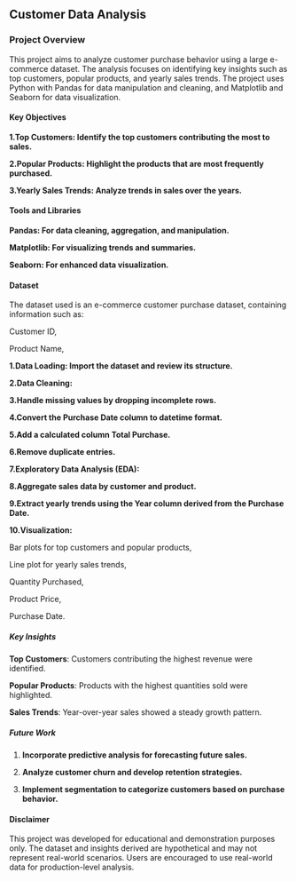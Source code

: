 ## Customer Data Analysis

### Project Overview

This project aims to analyze customer purchase behavior using a large e-commerce dataset. The analysis focuses on identifying key insights such as top customers, popular products, and yearly sales trends. The project uses Python with Pandas for data manipulation and cleaning, and Matplotlib and Seaborn for data visualization.

#### Key Objectives

**1.Top Customers: Identify the top customers contributing the most to sales.**

**2.Popular Products: Highlight the products that are most frequently purchased.**

**3.Yearly Sales Trends: Analyze trends in sales over the years.**

#### Tools and Libraries

**Pandas: For data cleaning, aggregation, and manipulation.**

**Matplotlib: For visualizing trends and summaries.**

**Seaborn: For enhanced data visualization.**

#### Dataset

The dataset used is an e-commerce customer purchase dataset, containing information such as:

Customer ID,

Product Name,

**1.Data Loading: Import the dataset and review its structure.**

**2.Data Cleaning:**

**3.Handle missing values by dropping incomplete rows.**

**4.Convert the Purchase Date column to datetime format.**

**5.Add a calculated column Total Purchase.**

**6.Remove duplicate entries.**

**7.Exploratory Data Analysis (EDA):**

**8.Aggregate sales data by customer and product.**

**9.Extract yearly trends using the Year column derived from the Purchase Date.**

**10.Visualization:**

Bar plots for top customers and popular products,

Line plot for yearly sales trends,

Quantity Purchased,

Product Price,

Purchase Date.
##### Key Insights

**Top Customers**: Customers contributing the highest revenue were identified.

**Popular Products**: Products with the highest quantities sold were highlighted.

**Sales Trends**: Year-over-year sales showed a steady growth pattern.
##### Future Work

1. **Incorporate predictive analysis for forecasting future sales.**

2. **Analyze customer churn and develop retention strategies.**

3. **Implement segmentation to categorize customers based on purchase behavior.**

####  Disclaimer

This project was developed for educational and demonstration purposes only. The dataset and insights derived are hypothetical and may not represent real-world scenarios. Users are encouraged to use real-world data for production-level analysis.
